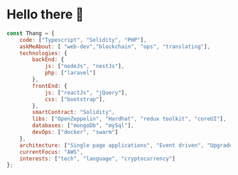 # Hello there 👋




```javascript
const Thang = {
    code: ["Typescript", "Solidity", "PHP"],
    askMeAbout: [ "web-dev","blockchain", "ops", "translating"],
    technologies: {
        backEnd: {
            js: ["nodeJs", "nestJs"],
            php: ["laravel"]
        },
        frontEnd: {
            js: ["reactJs", "jQuery"],
            css: ["bootstrap"],
        },
        smartContract: "Solidity",
        libs: ["OpenZeppelin", "Hardhat", "redux toolkit", "coreUI"],
        databases: ["mongoDb", "mySql"],
        devOps: ["docker", "swarm"]
    },
    architecture: ["Single page applications", "Event driven", "Upgradeable smart contracts"],
    currentFocus: "AWS",
    interests: ["tech", "language", "cryptocurrency"]
};
```
<!-- <img align='left' src="https://media.giphy.com/media/l4FGrHErakgV8GRO0/giphy.gif" width="230"> -->



